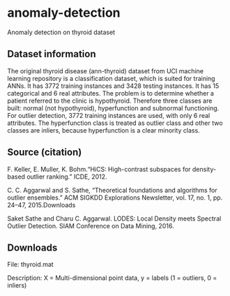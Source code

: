 # anomaly-detection
Anomaly detection on thyroid dataset

## Dataset information
The original thyroid disease (ann-thyroid) dataset from UCI machine learning repository is a classification dataset, which is suited for training ANNs. It has 3772 training instances and 3428 testing instances. It has 15 categorical and 6 real attributes. The problem is to determine whether a patient referred to the clinic is hypothyroid. Therefore three classes are built: normal (not hypothyroid), hyperfunction and subnormal functioning. For outlier detection, 3772 training instances are used, with only 6 real attributes. The hyperfunction class is treated as outlier class and other two classes are inliers, because hyperfunction is a clear minority class.

## Source (citation)
F. Keller, E. Muller, K. Bohm.“HiCS: High-contrast subspaces for density-based outlier ranking.” ICDE, 2012.

C. C. Aggarwal and S. Sathe, “Theoretical foundations and algorithms for outlier ensembles.” ACM SIGKDD Explorations Newsletter, vol. 17, no. 1, pp. 24–47, 2015.Downloads

Saket Sathe and Charu C. Aggarwal. LODES: Local Density meets Spectral Outlier Detection. SIAM Conference on Data Mining, 2016.

## Downloads
File: thyroid.mat

Description: X = Multi-dimensional point data, y = labels (1 = outliers, 0 = inliers)

